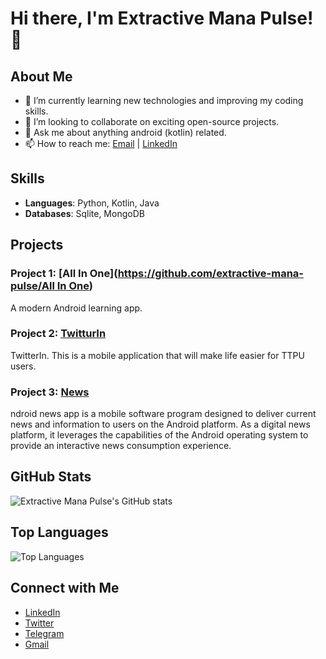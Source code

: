 # Hi there, I'm Extractive Mana Pulse! 👋

## About Me

- 🌱 I’m currently learning new technologies and improving my coding skills.
- 👯 I’m looking to collaborate on exciting open-source projects.
- 💬 Ask me about anything android (kotlin) related.
- 📫 How to reach me: [Email](mailto:invoker1441@gmail.com) | [LinkedIn]([https://www.linkedin.com/in/extractive-mana-pulse](https://www.linkedin.com/in/mukhammadamin-salokhiddinov-998202200/))

## Skills

- **Languages**: Python, Kotlin, Java
- **Databases**: Sqlite, MongoDB

## Projects

### Project 1: [All In One]([https://github.com/extractive-mana-pulse/All In One](https://github.com/extractive-mana-pulse/All-In-One))
A modern Android learning app.

### Project 2: [TwitturIn](https://github.com/extractive-mana-pulse/Twittur-In-)
TwitterIn. This is a mobile application that will make life easier for TTPU users.

### Project 3: [News]([https://github.com/extractive-mana-pulse/Twittur-In-](https://github.com/extractive-mana-pulse/News))
ndroid news app is a mobile software program designed to deliver current news and information to users on the Android platform. As a digital news platform, it leverages the capabilities of the Android operating system to provide an interactive news consumption experience.

## GitHub Stats

![Extractive Mana Pulse's GitHub stats](https://github-readme-stats.vercel.app/api?username=extractive-mana-pulse&show_icons=true&theme=radical)

## Top Languages

![Top Languages](https://github-readme-stats.vercel.app/api/top-langs/?username=extractive-mana-pulse&layout=compact&theme=radical)

## Connect with Me

- [LinkedIn](https://www.linkedin.com/in/extractive-mana-pulse)
- [Twitter](https://twitter.com/extractive_mana)
- [Telegram](@Qlwre)
- [Gmail](invoker1441@gmail.com)

